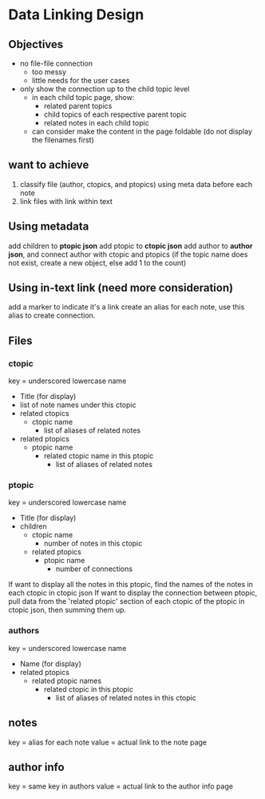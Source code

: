 
# Data Linking Design

## Objectives

- no file-file connection 
  - too messy
  - little needs for the user cases
- only show the connection up to the child topic level
  - in each child topic page, show:
    - related parent topics 
    - child topics of each respective parent topic
    - related notes in each child topic 
  - can consider make the content in the page foldable (do not display the filenames first)

## want to achieve

1. classify file (author, ctopics, and ptopics) using meta data before each note
2. link files with link within text

## Using metadata

add children to **ptopic json**
add ptopic to **ctopic json**
add author to **author json**, and connect author with ctopic and ptopics
(if the topic name does not exist, create a new object, else add 1 to the count)

## Using in-text link (need more consideration)

add a marker to indicate it's a link
create an alias for each note, use this alias to create connection.

## Files

### ctopic

key = underscored lowercase name

- Title (for display)
- list of note names under this ctopic
- related ctopics
  - ctopic name
    - list of aliases of related notes
- related ptopics
  - ptopic name
    - related ctopic name in this ptopic
      - list of aliases of related notes

### ptopic

key = underscored lowercase name

- Title (for display)
- children
  - ctopic name
    - number of notes in this ctopic
  - related ptopics
    - ptopic name
      - number of connections
  
If want to display all the notes in this ptopic, find the names of the notes in each ctopic in ctopic json
If want to display the connection between ptopic, pull data from the 'related ptopic' section of each ctopic of the ptopic in ctopic json, then summing them up.

### authors

key = underscored lowercase name

- Name (for display)
- related ptopics
  - related ptopic names
    - related ctopic in this ptopic
      - list of aliases of related notes in this ctopic

## notes

key = alias for each note
value = actual link to the note page

## author info

key = same key in authors
value = actual link to the author info page